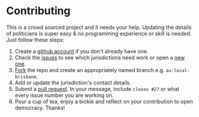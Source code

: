# Contributing

This is a crowd sourced project and it needs your help.  Updating the details of politicians is super easy & no programming experience or skill is needed.  Just follow these steps:

1. Create a [github account](https://github.com/join) if you don't already have one.
2. Check the [issues](https://github.com/experimentsindemocracy/barton/issues) to see which jurisdictions need work or open a [new one](https://github.com/experimentsindemocracy/barton/issues/new).  
3. [Fork](https://github.com/experimentsindemocracy/barton/fork) the repo and create an appropriately named branch e.g. `au-local-brisbane`.
4. Add or update the jurisdiction's contact details.
5. Submit a [pull request](https://help.github.com/articles/creating-a-pull-request).  In your message, include `closes #27` or what every issue number you are working on.
6. Pour a cup of tea, enjoy a bickie and reflect on your contribution to open democracy.  Thanks!